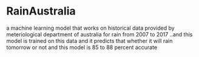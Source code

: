 # RainAustralia
a machine learning model that works on historical data provided by meteriological  department of australia for rain from 2007 to 2017 ..and this model is trained on this data and it predicts that whether it will rain tomorrow or not and this model is 85 to 88 percent accurate 
